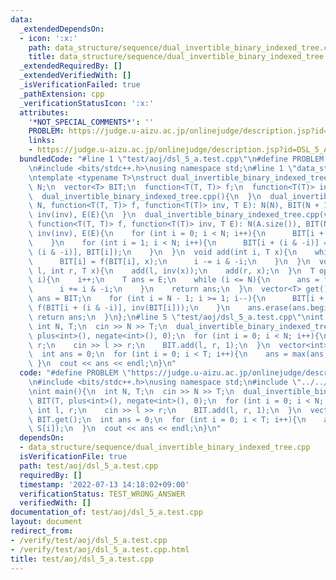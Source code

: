 ```yaml
---
data:
  _extendedDependsOn:
  - icon: ':x:'
    path: data_structure/sequence/dual_invertible_binary_indexed_tree.cpp
    title: data_structure/sequence/dual_invertible_binary_indexed_tree.cpp
  _extendedRequiredBy: []
  _extendedVerifiedWith: []
  _isVerificationFailed: true
  _pathExtension: cpp
  _verificationStatusIcon: ':x:'
  attributes:
    '*NOT_SPECIAL_COMMENTS*': ''
    PROBLEM: https://judge.u-aizu.ac.jp/onlinejudge/description.jsp?id=DSL_5_A
    links:
    - https://judge.u-aizu.ac.jp/onlinejudge/description.jsp?id=DSL_5_A
  bundledCode: "#line 1 \"test/aoj/dsl_5_a.test.cpp\"\n#define PROBLEM \"https://judge.u-aizu.ac.jp/onlinejudge/description.jsp?id=DSL_5_A\"\
    \n#include <bits/stdc++.h>\nusing namespace std;\n#line 1 \"data_structure/sequence/dual_invertible_binary_indexed_tree.cpp\"\
    \ntemplate <typename T>\nstruct dual_invertible_binary_indexed_tree.cpp{\n  int\
    \ N;\n  vector<T> BIT;\n  function<T(T, T)> f;\n  function<T(T)> inv;\n  T E;\n\
    \  dual_invertible_binary_indexed_tree.cpp(){\n  }\n  dual_invertible_binary_indexed_tree.cpp(int\
    \ N, function<T(T, T)> f, function<T(T)> inv, T E): N(N), BIT(N + 1, E), f(f),\
    \ inv(inv), E(E){\n  }\n  dual_invertible_binary_indexed_tree.cpp(vector<T> &A,\
    \ function<T(T, T)> f, function<T(T)> inv, T E): N(A.size()), BIT(N + 1), f(f),\
    \ inv(inv), E(E){\n    for (int i = 0; i < N; i++){\n      BIT[i + 1] = A[i];\n\
    \    }\n    for (int i = 1; i < N; i++){\n      BIT[i + (i & -i)] = f(BIT[i +\
    \ (i & -i)], BIT[i]);\n    }\n  }\n  void add(int i, T x){\n    while (i > 0){\n\
    \      BIT[i] = f(BIT[i], x);\n      i -= i & -i;\n    }\n  }\n  void add(int\
    \ l, int r, T x){\n    add(l, inv(x));\n    add(r, x);\n  }\n  T operator [](int\
    \ i){\n    i++;\n    T ans = E;\n    while (i <= N){\n      ans = f(ans, BIT[i]);\n\
    \      i += i & -i;\n    }\n    return ans;\n  }\n  vector<T> get(){\n    vector<T>\
    \ ans = BIT;\n    for (int i = N - 1; i >= 1; i--){\n      BIT[i + (i & -i)] =\
    \ f(BIT[i + (i & -i)], inv(BIT[i]));\n    }\n    ans.erase(ans.begin());\n   \
    \ return ans;\n  }\n};\n#line 5 \"test/aoj/dsl_5_a.test.cpp\"\nint main(){\n \
    \ int N, T;\n  cin >> N >> T;\n  dual_invertible_binary_indexed_tree<int> BIT(T,\
    \ plus<int>(), negate<int>(), 0);\n  for (int i = 0; i < N; i++){\n    int l,\
    \ r;\n    cin >> l >> r;\n    BIT.add(l, r, 1);\n  }\n  vector<int> S = BIT.get();\n\
    \  int ans = 0;\n  for (int i = 0; i < T; i++){\n    ans = max(ans, S[i]);\n \
    \ }\n  cout << ans << endl;\n}\n"
  code: "#define PROBLEM \"https://judge.u-aizu.ac.jp/onlinejudge/description.jsp?id=DSL_5_A\"\
    \n#include <bits/stdc++.h>\nusing namespace std;\n#include \"../../data_structure/sequence/dual_invertible_binary_indexed_tree.cpp\"\
    \nint main(){\n  int N, T;\n  cin >> N >> T;\n  dual_invertible_binary_indexed_tree<int>\
    \ BIT(T, plus<int>(), negate<int>(), 0);\n  for (int i = 0; i < N; i++){\n   \
    \ int l, r;\n    cin >> l >> r;\n    BIT.add(l, r, 1);\n  }\n  vector<int> S =\
    \ BIT.get();\n  int ans = 0;\n  for (int i = 0; i < T; i++){\n    ans = max(ans,\
    \ S[i]);\n  }\n  cout << ans << endl;\n}\n"
  dependsOn:
  - data_structure/sequence/dual_invertible_binary_indexed_tree.cpp
  isVerificationFile: true
  path: test/aoj/dsl_5_a.test.cpp
  requiredBy: []
  timestamp: '2022-07-13 14:18:02+09:00'
  verificationStatus: TEST_WRONG_ANSWER
  verifiedWith: []
documentation_of: test/aoj/dsl_5_a.test.cpp
layout: document
redirect_from:
- /verify/test/aoj/dsl_5_a.test.cpp
- /verify/test/aoj/dsl_5_a.test.cpp.html
title: test/aoj/dsl_5_a.test.cpp
---
```


